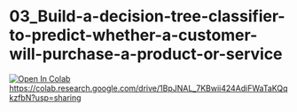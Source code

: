 # 03_Build-a-decision-tree-classifier-to-predict-whether-a-customer-will-purchase-a-product-or-service
<a href="https://colab.research.google.com/github/ageron/handson-ml3/blob/main/02_end_to_end_machine_learning_project.ipynb" target="_parent"><img src="https://colab.research.google.com/assets/colab-badge.svg" alt="Open In Colab"/></a>
https://colab.research.google.com/drive/1BpJNAL_7KBwii424AdiFWaTaKQqkzfbN?usp=sharing
